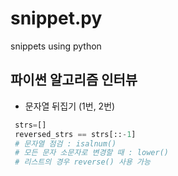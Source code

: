 # snippet.py
snippets using python

## 파이썬 알고리즘 인터뷰 
+ 문자열 뒤집기  (1번, 2번)

```python
 strs=[]
 reversed_strs == strs[::-1]
 # 문자열 점검 : isalnum()
 # 모든 문자 소문자로 변경할 때 : lower() 
 # 리스트의 경우 reverse() 사용 가능
```

